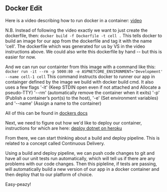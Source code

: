 ## Docker Edit

Here is a video describing how to run docker in a container:
[video](https://www.youtube.com/watch?v=QqZr6cbKoIM)

N.B. Instead of following the video exactly we want to just create the dockerfile, then: 
`docker build -f Dockerfile -t cell .`
This tells docker to build an image for our app from the dockerfile and tag it with the name 'cell'. The dockerfile which was generated for us by VS in the video instructions above. We could also write this dockerfile by hand -- but this is easier for now. 

And we can run our containter from this image with a command like this: 
`docker run -it --rm -p 5000:80 -e ASPNETCORE_ENVIRONMENT='Development' --name cell-1 cell`
This command instructs docker to runner our app in containger defined by the image we build with docker build cmd. It also uses a few flags '-it' (Keep STDIN open even if not attached and Allocate a pseudo-TTY) '--rm' (automatically remove the container when it exits) '-p' (Publish a container’s port(s) to the host), '-e' (Set environment variables) and '--name' (Assign a name to the container)

All of this can be found in [dockers docs](https://docs.docker.com/engine/reference/commandline/run/)


Next, we need to figure out how we'd like to deploy our container, instructions for which are here:
[deploy dotnet on heroku](https://dev.to/alrobilliard/deploying-net-core-to-heroku-1lfe)

From there, we can start thinking about a build and deploy pipeline. This is related to a concept called Continuous Delivery. 

Using a build and deploy pipeline, we can push code changes to git and have all our unit tests run automatically, which will tell us if there are any problems with our code changes. Then this pipleline, if tests are passing, will automatically build a new version of our app in a docker container and then deploy that to our platform of choice. 

Easy-peazy!